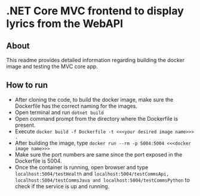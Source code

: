 # .NET Core MVC frontend to display lyrics from the WebAPI
## About 
This readme provides detailed information regarding building the docker image and testing the MVC core app.

## How to run
- After cloning the code, to build the docker image, make sure the Dockerfile has the correct naming for the images.
- Open terminal and run ```dotnet build```
- Open command prompt from the directory where the Dockerfile is present.
- Execute ```docker build -f Dockerfile -t <<<your desired image name>>> .```
- After building the image, type ```docker run --rm -p 5004:5004 <<<docker image name>>>```
- Make sure the port numbers are same since the port exposed in the Dockerfile is 5004.
- Once the container is running, open browser and type ```localhost:5004/testHealth``` and ```localhost:5004/testCommsApi, localhost:5004/testCommsJava and localhost:5004/testCommsPython``` to check if the service is up and running.
